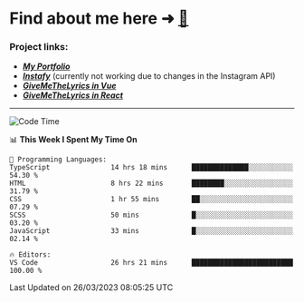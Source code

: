 # Find about me here ➜ [🧑](https://pauabella.dev)

### Project links:
- ***[My Portfolio](https://pauabella.dev)***
- ***[Instafy](https://instafy.me)*** (currently not working due to changes in the Instagram API)
- ***[GiveMeTheLyrics in Vue](https://lyrics.pauabella.dev)***
- ***[GiveMeTheLyrics in React](https://pauabella.dev/GiveMeTheLyrics)***

---
<!--START_SECTION:waka-->
![Code Time](http://img.shields.io/badge/Code%20Time-2%2C032%20hrs%2053%20mins-blue)

📊 **This Week I Spent My Time On** 

```text
💬 Programming Languages: 
TypeScript               14 hrs 18 mins      ██████████████░░░░░░░░░░░   54.30 % 
HTML                     8 hrs 22 mins       ████████░░░░░░░░░░░░░░░░░   31.79 % 
CSS                      1 hr 55 mins        ██░░░░░░░░░░░░░░░░░░░░░░░   07.29 % 
SCSS                     50 mins             █░░░░░░░░░░░░░░░░░░░░░░░░   03.20 % 
JavaScript               33 mins             █░░░░░░░░░░░░░░░░░░░░░░░░   02.14 % 

🔥 Editors: 
VS Code                  26 hrs 21 mins      █████████████████████████   100.00 % 
```


 Last Updated on 26/03/2023 08:05:25 UTC
<!--END_SECTION:waka-->
